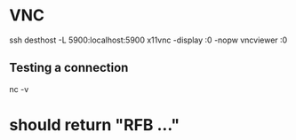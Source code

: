 # VNC


 ssh desthost -L 5900:localhost:5900
 x11vnc -display :0 -nopw
 vncviewer :0

Testing a connection
--------------------



  nc -v <host> <port>
  # should return "RFB ..."

